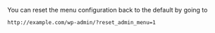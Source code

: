 You can reset the menu configuration back to the default by going to
```md
http://example.com/wp-admin/?reset_admin_menu=1
```